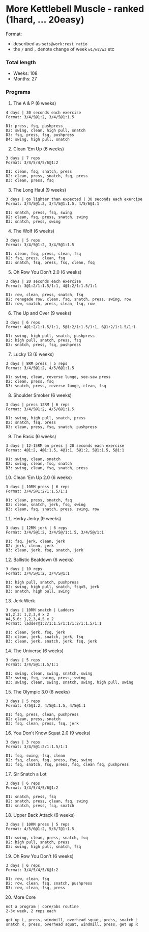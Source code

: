 # More Kettlebell Muscle - ranked (1hard, ... 20easy)

Format:
- described as `sets@work:rest ratio`
- the `/` and `,` denote change of week `w1/w2/w3` etc


### Total length

- Weeks: 108
- Months: 27
  
### Programs

1. The A & P (6 weeks)
```
4 days | 30 seconds each exercise
Format: 3/4/5@1:2, 3/4/5@1:1.5

D1: press, fsq, pushpress
D2: swing, clean, high pull, snatch
D3: fsq, press, fsq, pushpress
D4: swing, high pull, snatch
```

2. Clean 'Em Up (6 weeks)
```
3 days | 7 reps
Format: 3/4/5/4/5/6@1:2

D1: clean, fsq, snatch, press
D2: clean, press, snatch, fsq, press
D3: clean, press, fsq
```

3. The Long Haul (9 weeks)
```
3 days | go lighter than expected | 30 seconds each exercise
Format: 3/4/5@1:2, 3/4/5@1:1.5, 4/5/6@1:1

D1: snatch, press, fsq, swing
D2: clean, fsq, press, snatch, swing
D3: snatch, press, swing
```

4. The Wolf (6 weeks)
```
3 days | 5 reps
Format: 3/4/5@1:2, 3/4/5@1:1.5

D1: clean, fsq, press, clean, fsq
D2: fsq, press, clean, fsq
D3: snatch, fsq, press, fsq, clean, fsq
```

5. Oh Row You Don't 2.0 (6 weeks)
```
3 days | 20 seconds each exercise
Format: 3@1:2/1:1.5/1:1, 4@1:2/1:1.5/1:1

D1: row, clean, press, snatch, fsq
D2: renegade row, clean, fsq, snatch, press, swing, row
D3: row, snatch, press, clean, fsq, row
```

6. The Up and Over (9 weeks)
```
3 days | 6 reps
Format: 4@1:2/1:1.5/1:1, 5@1:2/1:1.5/1:1, 6@1:2/1:1.5/1:1

D1: swing, high pull, snatch, pushpress
D2: high pull, snatch, press, fsq
D3: snatch, press, fsq, pushpress
```

7. Lucky 13 (6 weeks)
```
3 days | 8RM press | 5 reps
Format: 3/4/5@1:2, 4/5/6@1:1.5

D1: swing, clean, reverse lunge, see-saw press
D2: clean, press, fsq
D3: snatch, press, reverse lunge, clean, fsq
```

8. Shoulder Smoker (6 weeks)
```
3 days | press 12RM | 6 reps
Format: 3/4/5@1:2, 4/5/6@1:1.5

D1: swing, high pull, snatch, press
D2: snatch, fsq, press
D3: clean, press, fsq, snatch, pushpress
```

9. The Basic (6 weeks)
```
3 days | 12-15RM on press | 20 seconds each exercise
Format: 4@1:2, 4@1:1.5, 4@1:1, 5@1:2, 5@1:1.5, 5@1:1

D1: swing, clean, snatch
D2: swing, clean, fsq, snatch
D3: swing, clean, fsq, snatch, press
```

10. Clean 'Em Up 2.0 (6 weeks)
```
3 days | 10RM press | 6 reps
Format: 3/4/5@1:2/1:1.5/1:1

D1: clean, press, snatch, fsq
D2: clean, snatch, jerk, fsq, swing
D3: clean, fsq, snatch, press, swing, row
```

11. Herky Jerky (9 weeks)
```
3 days | 12RM jerk | 6 reps
Format: 3/4/5@1:2, 3/4/5@/1:1.5, 3/4/5@/1:1

D1: fsq, jerk, clean, jerk
D2: jerk, clean, jerk
D3: clean, jerk, fsq, snatch, jerk
```

12. Ballistic Beatdown (6 weeks)
```
3 days | 10 reps
Format: 3/4/5@1:2, 3/4/5@1:1

D1: high pull, snatch, pushpress
D2: swing, high pull, snatch, fsqx5, jerk
D3: snatch, high pull, swing
```

13. Jerk Werk
```
3 days | 10RM snatch | Ladders
W1,2,3: 1,2,3,4 x 2
W4,5,6: 1,2,3,4,5 x 2
Format: ladder@1:2/1:1.5/1:1/1:2/1:1.5/1:1

D1: clean, jerk, fsq, jerk
D2: clean, jerk, snatch, jerk, fsq
D3: clean, jerk, snatch, jerk, fsq, jerk
```

14. The Universe (6 weeks)
```
3 days | 5 reps
Format: 3/4/5@1:1.5/1:1

D1: swing, clean, swing, snatch, swing
D2: swing, fsq, swing, press, swing
D3: swing, clean, swing, snatch, swing, high pull, swing
```

15. The Olympic 3.0 (6 weeks)
```
3 days | 5 reps
Format: 4/5@1:2, 4/5@1:1.5, 4/5@1:1

D1: fsq, press, clean, pushpress
D2: clean, press, snatch
D3: fsq, clean, press, fsq, jerk
```

16. You Don't Know Squat 2.0 (9 weeks)
```
3 days | 3 reps
Format: 3/4/5@1:2/1:1.5/1:1

D1: fsq, swing, fsq, clean
D2: fsq, clean, fsq, press, fsq, swing
D3: fsq, snatch, fsq, press, fsq, clean fsq, pushpress
```

17. Sir Snatch a Lot
```
3 days | 6 reps
Format: 3/4/5/4/5/6@1:2

D1: snatch, press, fsq
D2: snatch, press, clean, fsq, swing
D3: snatch, press, fsq, snatch
```

18. Upper Back Attack (6 weeks)
```
3 days | 10RM press | 5 reps
Format: 4/5/6@1:2, 5/6/7@1:1.5

D1: swing, clean, press, snatch, fsq
D2: high pull, snatch, press
D3: swing, high pull, snatch, fsq
```

19. Oh Row You Don't (6 weeks)
```
3 days | 6 reps
Format: 3/4/5/4/5/6@1:2

D1: row, clean, fsq
D2: row, clean, fsq, snatch, pushpress
D3: row, clean, fsq, press
```

20. More Core
```
not a program | core/abs routine
2-3x week, 2 reps each

get up L, press, windmill, overhead squat, press, snatch L
snatch R, press, overhead squat, windmill, press, get up R
